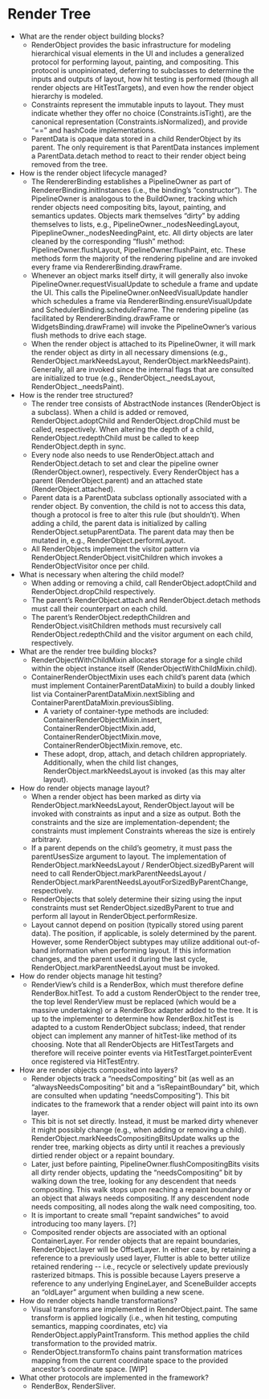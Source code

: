# Render Tree

* What are the render object building blocks?
  * RenderObject provides the basic infrastructure for modeling hierarchical visual elements in the UI and includes a generalized protocol for performing layout, painting, and compositing. This protocol is unopinionated, deferring to subclasses to determine the inputs and outputs of layout, how hit testing is performed \(though all render objects are HitTestTargets\), and even how the render object hierarchy is modeled.
  * Constraints represent the immutable inputs to layout. They must indicate whether they offer no choice \(Constraints.isTight\), are the canonical representation \(Constraints.isNormalized\), and provide “==” and hashCode implementations.
  * ParentData is opaque data stored in a child RenderObject by its parent. The only requirement is that ParentData instances implement a ParentData.detach method to react to their render object being removed from the tree.
* How is the render object lifecycle managed?
  * The RendererBinding establishes a PipelineOwner as part of RendererBinding.initInstances \(i.e., the binding’s “constructor”\). The PipelineOwner is analogous to the BuildOwner, tracking which render objects need compositing bits, layout, painting, and semantics updates. Objects mark themselves “dirty” by adding themselves to lists, e.g., PipelineOwner.\_nodesNeedingLayout, PipeplineOwner.\_nodesNeedingPaint, etc. All dirty objects are later cleaned by the corresponding “flush” method: PipelineOwner.flushLayout, PipelineOwner.flushPaint, etc. These methods form the majority of the rendering pipeline and are invoked every frame via RendererBinding.drawFrame.
  * Whenever an object marks itself dirty, it will generally also invoke PipelineOwner.requestVisualUpdate to schedule a frame and update the UI. This calls the PipelineOwner.onNeedVisualUpdate handler which schedules a frame via RendererBinding.ensureVisualUpdate and SchedulerBinding.scheduleFrame. The rendering pipeline \(as facilitated by RendererBinding.drawFrame or WidgetsBinding.drawFrame\) will invoke the PipelineOwner’s various flush methods to drive each stage.
  * When the render object is attached to its PipelineOwner, it will mark the render object as dirty in all necessary dimensions \(e.g., RenderObject.markNeedsLayout, RenderObject.markNeedsPaint\). Generally, all are invoked since the internal flags that are consulted are initialized to true \(e.g., RenderObject.\_needsLayout, RenderObject.\_needsPaint\).
* How is the render tree structured?
  * The render tree consists of AbstractNode instances \(RenderObject is a subclass\). When a child is added or removed, RenderObject.adoptChild and RenderObject.dropChild must be called, respectively. When altering the depth of a child, RenderObject.redepthChild must be called to keep RenderObject.depth in sync.
  * Every node also needs to use RenderObject.attach and RenderObject.detach to set and clear the pipeline owner \(RenderObject.owner\), respectively. Every RenderObject has a parent \(RenderObject.parent\) and an attached state \(RenderObject.attached\).
  * Parent data is a ParentData subclass optionally associated with a render object. By convention, the child is not to access this data, though a protocol is free to alter this rule \(but shouldn’t\). When adding a child, the parent data is initialized by calling RenderObject.setupParentData. The parent data may then be mutated in, e.g., RenderObject.performLayout.
  * All RenderObjects implement the visitor pattern via RenderObject.RenderObject.visitChildren which invokes a RenderObjectVisitor once per child.
* What is necessary when altering the child model?
  * When adding or removing a child, call RenderObject.adoptChild and RenderObject.dropChild respectively.
  * The parent’s RenderObject.attach and RenderObject.detach methods must call their counterpart on each child.
  * The parent’s RenderObject.redepthChildren and RenderObject.visitChildren methods must recursively call RenderObject.redepthChild and the visitor argument on each child, respectively.
* What are the render tree building blocks?
  * RenderObjectWithChildMixin allocates storage for a single child within the object instance itself \(RenderObjectWithChildMixin.child\).
  * ContainerRenderObjectMixin uses each child’s parent data \(which must implement ContainerParentDataMixin\) to build a doubly linked list via ContainerParentDataMixin.nextSibling and ContainerParentDataMixin.previousSibling.
    * A variety of container-type methods are included: ContainerRenderObjectMixin.insert, ContainerRenderObjectMixin.add, ContainerRenderObjectMixin.move, ContainerRenderObjectMixin.remove, etc.
    * These adopt, drop, attach, and detach children appropriately. Additionally, when the child list changes, RenderObject.markNeedsLayout is invoked \(as this may alter layout\).
* How do render objects manage layout?
  * When a render object has been marked as dirty via RenderObject.markNeedsLayout, RenderObject.layout will be invoked with constraints as input and a size as output. Both the constraints and the size are implementation-dependent; the constraints must implement Constraints whereas the size is entirely arbitrary.
  * If a parent depends on the child’s geometry, it must pass the parentUsesSize argument to layout. The implementation of RenderObject.markNeedsLayout / RenderObject.sizedByParent will need to call RenderObject.markParentNeedsLayout / RenderObject.markParentNeedsLayoutForSizedByParentChange, respectively.
  * RenderObjects that solely determine their sizing using the input constraints must set RenderObject.sizedByParent to true and perform all layout in RenderObject.performResize.
  * Layout cannot depend on position \(typically stored using parent data\). The position, if applicable, is solely determined by the parent. However, some RenderObject subtypes may utilize additional out-of-band information when performing layout. If this information changes, and the parent used it during the last cycle, RenderObject.markParentNeedsLayout must be invoked.
* How do render objects manage hit testing?
  * RenderView’s child is a RenderBox, which must therefore define RenderBox.hitTest. To add a custom RenderObject to the render tree, the top level RenderView must be replaced \(which would be a massive undertaking\) or a RenderBox adapter added to the tree. It is up to the implementer to determine how RenderBox.hitTest is adapted to a custom RenderObject subclass; indeed, that render object can implement any manner of hitTest-like method of its choosing. Note that all RenderObjects are HitTestTargets and therefore will receive pointer events via HitTestTarget.pointerEvent once registered via HitTestEntry.
* How are render objects composited into layers?
  * Render objects track a “needsCompositing” bit \(as well as an “alwaysNeedsCompositing” bit and a “isRepaintBoundary” bit, which are consulted when updating “needsCompositing”\). This bit indicates to the framework that a render object will paint into its own layer.
  * This bit is not set directly. Instead, it must be marked dirty whenever it might possibly change \(e.g., when adding or removing a child\). RenderObject.markNeedsCompositingBitsUpdate walks up the render tree, marking objects as dirty until it reaches a previously dirtied render object or a repaint boundary.
  * Later, just before painting, PipelineOwner.flushCompositingBits visits all dirty render objects, updating the “needsCompositing” bit by walking down the tree, looking for any descendent that needs compositing. This walk stops upon reaching a repaint boundary or an object that always needs compositing. If any descendent node needs compositing, all nodes along the walk need compositing, too.
  * It is important to create small “repaint sandwiches” to avoid introducing too many layers. \[?\]
  * Composited render objects are associated with an optional ContainerLayer. For render objects that are repaint boundaries, RenderObject.layer will be OffsetLayer. In either case, by retaining a reference to a previously used layer, Flutter is able to better utilize retained rendering -- i.e., recycle or selectively update previously rasterized bitmaps. This is possible because Layers preserve a reference to any underlying EngineLayer, and SceneBuilder accepts an “oldLayer” argument when building a new scene.
* How do render objects handle transformations?
  * Visual transforms are implemented in RenderObject.paint. The same transform is applied logically \(i.e., when hit testing, computing semantics, mapping coordinates, etc\) via RenderObject.applyPaintTransform. This method applies the child transformation to the provided matrix.
  * RenderObject.transformTo chains paint transformation matrices mapping from the current coordinate space to the provided ancestor’s coordinate space. \[WIP\]
* What other protocols are implemented in the framework?
  * RenderBox, RenderSliver.

